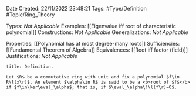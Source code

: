 <div class="topSpace"></div>

Date Created: 22/11/2022 23:48:21
Tags: #Type/Definition #Topic/Ring_Theory

Types: <i>Not Applicable</i>
Examples: [[Eigenvalue iff root of characteristic polynomial]]
Constructions: <i>Not Applicable</i>
Generalizations: <i>Not Applicable</i>

Properties: [[Polynomial has at most degree-many roots]]
Sufficiencies: [[Fundamental Theorem of Algebra]]
Equivalences: [[Root iff factor (field)]]
Justifications: <i>Not Applicable</i>

``` ad-Definition
title: Definition.

Let $R$ be a commutative ring with unit and fix a polynomial $f\in R\l[x\r]$. An element $\alpha\in R$ is said to be a <b>root of $f$</b> if $f\in\ker\eval_\alpha$; that is, if $\eval_\alpha\!\l(f\r)=0$.

```
